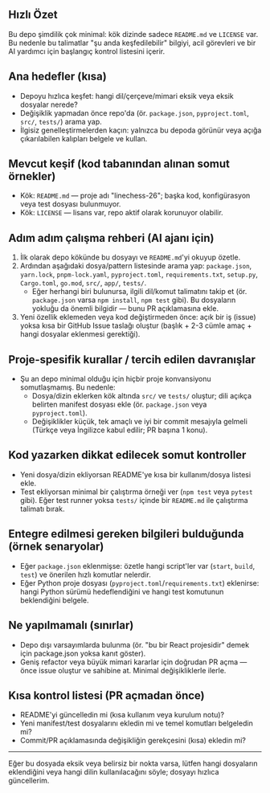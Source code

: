 ## Hızlı Özet
Bu depo şimdilik çok minimal: kök dizinde sadece `README.md` ve `LICENSE` var. Bu nedenle bu talimatlar "şu anda keşfedilebilir" bilgiyi, acil görevleri ve bir AI yardımcı için başlangıç kontrol listesini içerir.

## Ana hedefler (kısa)
- Depoyu hızlıca keşfet: hangi dil/çerçeve/mimari eksik veya eksik dosyalar nerede?
- Değişiklik yapmadan önce repo'da (ör. `package.json`, `pyproject.toml`, `src/`, `tests/`) arama yap.
- İlgisiz genelleştirmelerden kaçın: yalnızca bu depoda görünür veya açığa çıkarılabilen kalıpları belgele ve kullan.

## Mevcut keşif (kod tabanından alınan somut örnekler)
- Kök: `README.md` — proje adı "linechess-26"; başka kod, konfigürasyon veya test dosyası bulunmuyor.
- Kök: `LICENSE` — lisans var, repo aktif olarak korunuyor olabilir.

## Adım adım çalışma rehberi (AI ajanı için)
1. İlk olarak depo kökünde bu dosyayı ve `README.md`'yi okuyup özetle.
2. Ardından aşağıdaki dosya/pattern listesinde arama yap: `package.json`, `yarn.lock`, `pnpm-lock.yaml`, `pyproject.toml`, `requirements.txt`, `setup.py`, `Cargo.toml`, `go.mod`, `src/`, `app/`, `tests/`.
   - Eğer herhangi biri bulunursa, ilgili dil/komut talimatını takip et (ör. `package.json` varsa `npm install`, `npm test` gibi). Bu dosyaların yokluğu da önemli bilgidir — bunu PR açıklamasına ekle.
3. Yeni özellik eklemeden veya kod değiştirmeden önce: açık bir iş (issue) yoksa kısa bir GitHub Issue taslağı oluştur (başlık + 2-3 cümle amaç + hangi dosyalar eklenmesi gerektiği).

## Proje-spesifik kurallar / tercih edilen davranışlar
- Şu an depo minimal olduğu için hiçbir proje konvansiyonu somutlaşmamış. Bu nedenle:
  - Dosya/dizin eklerken kök altında `src/` ve `tests/` oluştur; dili açıkça belirten manifest dosyası ekle (ör. `package.json` veya `pyproject.toml`).
  - Değişiklikler küçük, tek amaçlı ve iyi bir commit mesajıyla gelmeli (Türkçe veya İngilizce kabul edilir; PR başına 1 konu).

## Kod yazarken dikkat edilecek somut kontroller
- Yeni dosya/dizin ekliyorsan README'ye kısa bir kullanım/dosya listesi ekle.
- Test ekliyorsan minimal bir çalıştırma örneği ver (`npm test` veya `pytest` gibi). Eğer test runner yoksa `tests/` içinde bir `README.md` ile çalıştırma talimatı bırak.

## Entegre edilmesi gereken bilgileri bulduğunda (örnek senaryolar)
- Eğer `package.json` eklenmişse: özetle hangi script'ler var (`start`, `build`, `test`) ve önerilen hızlı komutlar nelerdir.
- Eğer Python proje dosyası (`pyproject.toml`/`requirements.txt`) eklenirse: hangi Python sürümü hedeflendiğini ve hangi test komutunun beklendiğini belgele.

## Ne yapılmamalı (sınırlar)
- Depo dışı varsayımlarda bulunma (ör. "bu bir React projesidir" demek için package.json yoksa kanıt göster).
- Geniş refactor veya büyük mimari kararlar için doğrudan PR açma — önce issue oluştur ve sahibine at. Minimal değişikliklerle ilerle.

## Kısa kontrol listesi (PR açmadan önce)
- README'yi güncelledin mi (kısa kullanım veya kurulum notu)?
- Yeni manifest/test dosyalarını ekledin mi ve temel komutları belgeledin mi?
- Commit/PR açıklamasında değişikliğin gerekçesini (kısa) ekledin mi?

---
Eğer bu dosyada eksik veya belirsiz bir nokta varsa, lütfen hangi dosyaların eklendiğini veya hangi dilin kullanılacağını söyle; dosyayı hızlıca güncellerim.

